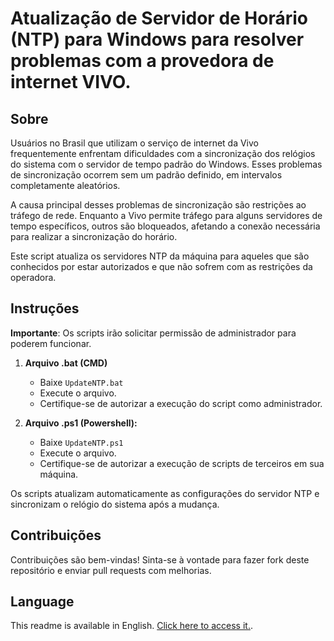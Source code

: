 # Atualização de Servidor de Horário (NTP) para Windows para resolver problemas com a provedora de internet VIVO.

## Sobre
Usuários no Brasil que utilizam o serviço de internet da Vivo frequentemente enfrentam dificuldades com a sincronização dos relógios do sistema com o servidor de tempo padrão do Windows. Esses problemas de sincronização ocorrem sem um padrão definido, em intervalos completamente aleatórios.

A causa principal desses problemas de sincronização são restrições ao tráfego de rede. Enquanto a Vivo permite tráfego para alguns servidores de tempo específicos, outros são bloqueados, afetando a conexão necessária para realizar a sincronização do horário.

Este script atualiza os servidores NTP da máquina para aqueles que são conhecidos por estar autorizados e que não sofrem com as restrições da operadora.

## Instruções
**Importante**: Os scripts irão solicitar permissão de administrador para poderem funcionar.

1. **Arquivo .bat (CMD)**
    - Baixe `UpdateNTP.bat`
    - Execute o arquivo.
    - Certifique-se de autorizar a execução do script como administrador.

2. **Arquivo .ps1 (Powershell):**
    - Baixe `UpdateNTP.ps1`
    - Execute o arquivo.
    - Certifique-se de autorizar a execução de scripts de terceiros em sua máquina.

Os scripts atualizam automaticamente as configurações do servidor NTP e sincronizam o relógio do sistema após a mudança.

## Contribuições
Contribuições são bem-vindas! Sinta-se à vontade para fazer fork deste repositório e enviar pull requests com melhorias.

## Language
This readme is available in English. [Click here to access it.](README.en.md).
